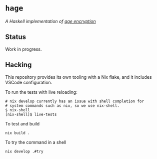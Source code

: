 
# `hage`

_A Haskell implementation of [age encryption](https://age-encryption.org/)_

## Status

Work in progress.

## Hacking

This repository provides its own tooling with a Nix flake, and it includes
VSCode configuration.

To run the tests with live reloading:

```console
# nix develop currently has an issue with shell completion for
# system commands such as nix, so we use nix-shell.
$ nix-shell
[nix-shell]$ live-tests
```

To test and build

```console
nix build .
```

To try the command in a shell

```console
nix develop .#try
```

